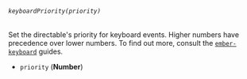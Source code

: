 ###### `keyboardPriority(priority)`

Set the directable's priority for keyboard events. Higher numbers have precedence over lower numbers. To find out more, consult the [`ember-keyboard`](http://null-null-null.github.io/ember-keyboard/#/priority) guides.

* `priority` (**Number**)
